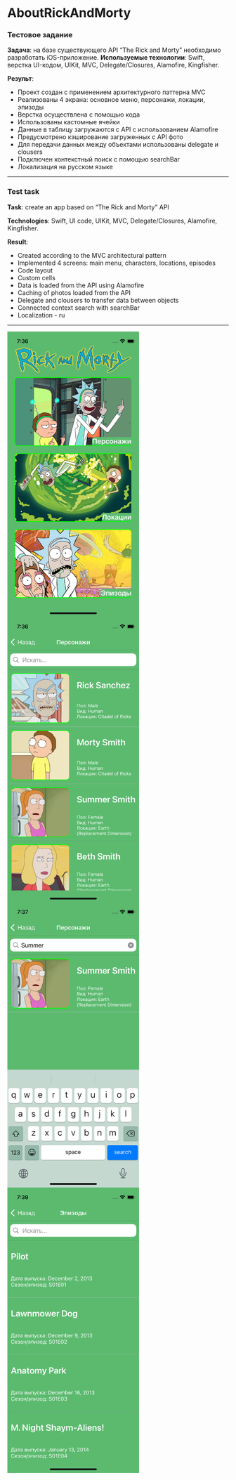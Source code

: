 # AboutRickAndMorty
### Тестовое задание

**Задача**: на базе существующего API “The Rick and Morty” необходимо разработать iOS-приложение.
**Используемые технологии**: Swift, верстка UI-кодом, UIKit, MVC, Delegate/Closures, Alamofire, Kingfisher.  

**Результ**:
- Проект создан с применением архитектурного паттерна MVC 
- Реализованы 4 экрана: основное меню, персонажи, локации, эпизоды
- Верстка осуществлена с помощью кода
- Использованы кастомные ячейки
- Данные в таблицу загружаются с API с использованием Alamofire
- Предусмотрено кэширование загруженных с API фото
- Для передачи данных между объектами использованы delegate и clousers
- Подключен контекстный поиск с помощью searchBar
- Локализация на русском языке

---
### Test task

**Task**: create an app based on “The Rick and Morty” API

**Technologies**: Swift, UI code, UIKit, MVC, Delegate/Closures, Alamofire, Kingfisher.

**Result**:
- Created according to the MVC architectural pattern
- Implemented 4 screens: main menu, characters, locations, episodes
- Code layout
- Custom cells
- Data is loaded from the API using Alamofire
- Caching of photos loaded from the API 
- Delegate and clousers to transfer data between objects
- Connected context search with searchBar
- Localization - ru
---
<img align="center" width="300" height="650" src=img/1.png> <img align="center" width="300" height="650" src=img/2.png>
<img align="center" width="300" height="650" src=img/3.png> <img align="center" width="300" height="650" src=img/4.png>

